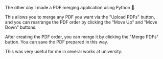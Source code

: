 The other day I made a PDF merging application using Python 🚀.

This allows you to merge any PDF you want via the "Upload PDFs" button, and you can rearrange the PDF order by clicking the "Move Up" and "Move Down" buttons.

After creating the PDF order, you can merge it by clicking the "Merge PDFs" button. You can save the PDF prepared in this way.

This was very useful for me in several works at university.
